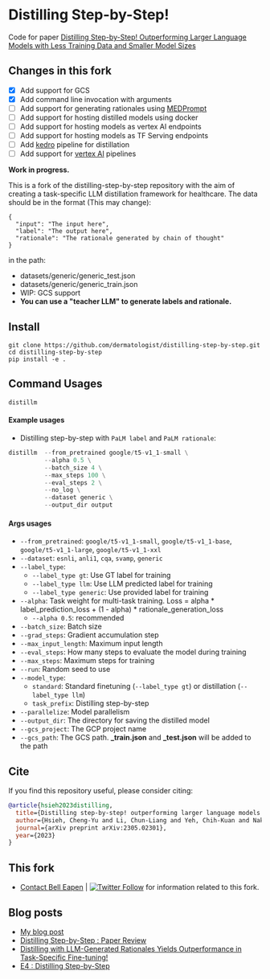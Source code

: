 # Distilling Step-by-Step!

Code for paper [Distilling Step-by-Step! Outperforming Larger Language Models with Less Training Data and Smaller Model Sizes](https://arxiv.org/abs/2305.02301)

## Changes in this fork
* [x] Add support for GCS
* [x] Add command line invocation with arguments
* [ ] Add support for generating rationales using [MEDPrompt](https://github.com/dermatologist/medprompt)
* [ ] Add support for hosting distilled models using docker
* [ ] Add support for hosting models as vertex AI endpoints
* [ ] Add support for hosting models as TF Serving endpoints
* [ ] Add [kedro](https://kedro.readthedocs.io/en/stable/) pipeline for distillation
* [ ] Add support for [vertex AI](https://cloud.google.com/vertex-ai/docs) pipelines

**Work in progress.**

This is a fork of the distilling-step-by-step repository with the aim of creating a task-specific LLM distillation framework for healthcare. The data should be in the format (This may change):

```
{
  "input": "The input here",
  "label": "The output here",
  "rationale": "The rationale generated by chain of thought"
}
```


in the path:
* datasets/generic/generic_test.json
* datasets/generic/generic_train.json
* WIP: GCS support
* **You can use a "teacher LLM" to generate labels and rationale.**
<!-- [![Distilling-step-by-step](https://github.com/dermatologist/distilling-step-by-step/blob/develop/notes/arch.drawio.svg)](https://github.com/dermatologist/distilling-step-by-step/blob/develop/notes/arch.drawio.svg) -->

## Install

```
git clone https://github.com/dermatologist/distilling-step-by-step.git
cd distilling-step-by-step
pip install -e .

```

## Command Usages
```
distillm
```

#### Example usages
- Distilling step-by-step with `PaLM label` and `PaLM rationale`:
```python
distillm  --from_pretrained google/t5-v1_1-small \
          --alpha 0.5 \
          --batch_size 4 \
          --max_steps 100 \
          --eval_steps 2 \
          --no_log \
          --dataset generic \
          --output_dir output
```

#### Args usages
- `--from_pretrained`: `google/t5-v1_1-small`, `google/t5-v1_1-base`, `google/t5-v1_1-large`, `google/t5-v1_1-xxl`
- `--dataset`: `esnli`, `anli1`, `cqa`, `svamp`, `generic`
- `--label_type`:
  - `--label_type gt`: Use GT label for training
  - `--label_type llm`: Use LLM predicted label for training
  - `--label_type generic`: Use provided label for training
- `--alpha`: Task weight for multi-task training. Loss = alpha * label_prediction_loss + (1 - alpha) * rationale_generation_loss
  - `--alpha 0.5`: recommended
- `--batch_size`: Batch size
- `--grad_steps`: Gradient accumulation step
- `--max_input_length`: Maximum input length
- `--eval_steps`: How many steps to evaluate the model during training
- `--max_steps`: Maximum steps for training
- `--run`: Random seed to use
- `--model_type`:
  - `standard`: Standard finetuning (`--label_type gt`) or distillation (`--label_type llm`)
  - `task_prefix`: Distilling step-by-step
- `--parallelize`: Model parallelism
- `--output_dir`: The directory for saving the distilled model
- `--gcs_project`: The GCP project name
- `--gcs_path`: The GCS path. **_train.json** and **_test.json** will be added to the path

## Cite
If you find this repository useful, please consider citing:
```bibtex
@article{hsieh2023distilling,
  title={Distilling step-by-step! outperforming larger language models with less training data and smaller model sizes},
  author={Hsieh, Cheng-Yu and Li, Chun-Liang and Yeh, Chih-Kuan and Nakhost, Hootan and Fujii, Yasuhisa and Ratner, Alexander and Krishna, Ranjay and Lee, Chen-Yu and Pfister, Tomas},
  journal={arXiv preprint arXiv:2305.02301},
  year={2023}
}
```

## This fork
* [Contact ](https://nuchange.ca/contact) [Bell Eapen](https://nuchange.ca) | [![Twitter Follow](https://img.shields.io/twitter/follow/beapen?style=social)](https://twitter.com/beapen) for information related to this fork.

## Blog posts
* [My blog post](https://nuchange.ca/2023/08/distilling-llms-to-small-task-specific-models.html)
* [Distilling Step-by-Step : Paper Review](https://vijayasriiyer.medium.com/distilling-step-by-step-paper-review-1937cf4ced2f)
* [Distilling with LLM-Generated Rationales Yields Outperformance in Task-Specific Fine-tuning!](https://medium.com/mlearning-ai/distilling-with-llm-generated-rationales-yields-outperformance-in-task-specific-fine-tuning-f1a08ff8ffa9)
* [E4 : Distilling Step-by-Step](https://medium.com/papers-i-found/e4-distilling-step-by-step-fc32874f1245)
